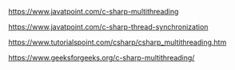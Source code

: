 https://www.javatpoint.com/c-sharp-multithreading

https://www.javatpoint.com/c-sharp-thread-synchronization

https://www.tutorialspoint.com/csharp/csharp_multithreading.htm

https://www.geeksforgeeks.org/c-sharp-multithreading/